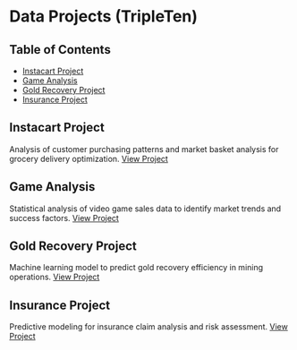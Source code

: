 # Data Projects (TripleTen)

## Table of Contents
- [Instacart Project](#instacart-project)
- [Game Analysis](#game-analysis) 
- [Gold Recovery Project](#gold-recovery-project)
- [Insurance Project](#insurance-project)

## Instacart Project
Analysis of customer purchasing patterns and market basket analysis for grocery delivery optimization.
[View Project](./Instacart_Project/)

## Game Analysis
Statistical analysis of video game sales data to identify market trends and success factors.
[View Project](./Game_Analysis/)

## Gold Recovery Project
Machine learning model to predict gold recovery efficiency in mining operations.
[View Project](./Gold_Recovery_Project/)

## Insurance Project
Predictive modeling for insurance claim analysis and risk assessment.
[View Project](./Insurance_Project/)
